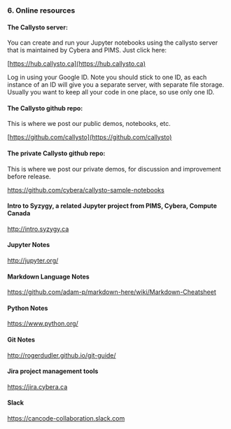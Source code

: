 ### 6. Online resources

#### The Callysto server:
You can create and run your Jupyter notebooks using the callysto server that is maintained by Cybera and PIMS. Just click here:

[https://hub.callysto.ca](https://hub.callysto.ca)

Log in using your Google ID. Note you should stick to one ID, as each instance of an ID will give you a separate server, with separate file storage. Usually you want to keep all your code in one place, so use only one ID.

#### The Callysto github repo:
This is where we post our public demos, notebooks, etc.

[https://github.com/callysto](https://github.com/callysto)

#### The private Callysto github repo:
This is where we post our private demos, for discussion and improvement before release.

<https://github.com/cybera/callysto-sample-notebooks>

#### Intro to Syzygy, a related Jupyter project from PIMS, Cybera, Compute Canada
<http://intro.syzygy.ca>

#### Jupyter Notes
<http://jupyter.org/>

#### Markdown Language Notes
<https://github.com/adam-p/markdown-here/wiki/Markdown-Cheatsheet>

#### Python Notes
<https://www.python.org/>

#### Git Notes
<http://rogerdudler.github.io/git-guide/>

#### Jira project management tools
<https://jira.cybera.ca>

#### Slack 
https://cancode-collaboration.slack.com
